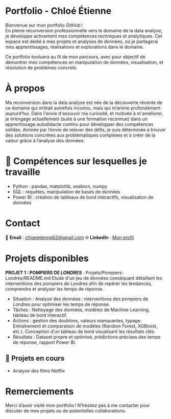 # Portfolio - Chloé Étienne

Bienvenue sur mon portfolio GitHub !  
En pleine reconversion professionnelle vers le domaine de la data analyse, je développe activement mes compétences techniques et analytiques.
Cet espace est dédié à mes projets et analyses de données, où je partagerai mes apprentissages, réalisations et explorations dans le domaine.

Ce portfolio évoluera au fil de mon parcours, avec pour objectif de démontrer mes compétences en manipulation de données, visualisation, et résolution de problèmes concrets.


# À propos  
Ma reconversion dans la data analyse est née de la découverte récente de ce domaine qui m’était autrefois inconnu, mais qui m’anime profondément aujourd’hui.
Dans l'envie d'assouvir ma curiosité, et motivée à m'améliorer, je m’engage actuellement (suite à une formation reconnue) dans un apprentissage autodidacte continu pour développer des compétences solides.
Animée par l’envie de relever des défis, je suis déterminée à trouver des solutions concrètes aux problématiques complexes et à créer de la valeur grâce à l’analyse des données.


# 🌟 Compétences sur lesquelles je travaille
- Python : pandas, matplotlib, seaborn, numpy
- SQL : requêtes, manipulation de bases de données
- Power BI : création de tableaux de bord interactifs, visualisation de données


# Contact
📧 **Email** : chloeetienne62@gmail.com
🌐 **LinkedIn** : [Mon profil](https://www.linkedin.com/in/chlo%C3%A9-etienne-6a2603148/)


# Projets disponibles
**PROJET 1 : POMPIERS DE LONDRES** : Projets/Pompiers-Londres/README.md
Etude d'un jeu de données conséquant détaillant les interventions des pompiers de Londres afin de repérer les tendances, comprendre et analyser les temps de réponse.
- Situation : Analyse des données : interventions des pompiers de Londres pour optimiser les temps de réponse.
- Tâches : Nettoyage des données, modèles de Machine Learning, tableau de bord interactif.
- Actions : gestion des doublons, valeurs manquantes, typage. Entraînement et comparaison de modèles (Random Forest, XGBoost, etc.). Conception d’un tableau de bord visualisant les résultats clés.
- Résultats : Dataset propre et optimisé, prédictions précises des temps de réponse, rapport Power BI.

## 🚧 Projets en cours
- Analyse des films Netflix



# Remerciements  
Merci d’avoir visité mon portfolio ! N’hésitez pas à me contacter pour discuter de mes projets ou de potentielles collaborations.  
